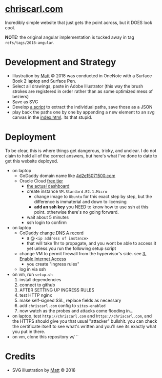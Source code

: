 # [chriscarl.com](chriscarl.com)
Incredibly simple website that just gets the point across, but it DOES look cool.

**NOTE:** the original angular implementation is tucked away in tag `refs/tags/2018-angular`.


# Development and Strategy
- Illustration by [Matt](mailto:Mgz1619@gmail.com) &copy; 2018 was conducted in OneNote with a Surface Book 2 laptop and Surface Pen.
- Select all drawings, paste in Adobe Illustrator (this way the brush strokes are registered in order rather than as some optimized mess of beziers)
- Save as SVG
- Develop [a script](./scripts/svg-to-js-test.py) to extract the individual paths, save those as a JSON
- play back the paths one by one by appending a new element to an svg canvas in the [index.html](./src/index.html). Its that stupid.


# Deployment
To be clear, this is where things get dangerous, tricky, and unclear. I do not claim to hold all of the correct answers, but here's what I've done to date to get this website deployed.
- on laptop
    - GoDaddy domain name like [4d2e15071500.com](https://www.godaddy.com/domainsearch/find?domainToCheck=4d2e15071500.com)
    - Oracle Cloud [free tier](https://www.oracle.com/cloud/free/)
        - [the actual dashboard](https://cloud.oracle.com/compute/instances)
        - create instance `VM.Standard.E2.1.Micro`
            - change image to `Ubuntu` for this exact step by step, but the difference is immaterial and down to licensing
            - **add an ssh key** you NEED to know how to use ssh at this point. otherwise there's no going forward.
        - wait about 5 minutes
        - ssh login to confirm
- on laptop
    - GoDaddy [change DNS A record](https://www.godaddy.com/help/edit-an-a-record-19239)
        - a @ `<ip address of instance>`
        - that will take 1hr to propagate, and you wont be able to access it yet unless you run the following setup script
    - change VM to permit firewall from the hypervisor's side. see [3. Enable Internet Access](https://docs.oracle.com/en-us/iaas/developer-tutorials/tutorials/apache-on-ubuntu/01oci-ubuntu-apache-summary.htm#add-ingress-rules)
        - you create "ingress rules"
    - log in via ssh
- on vm, run `setup.sh`
    1. install dependencies
    2. connect to github
    3. AFTER SETTING UP INGRESS RULES
    4. test HTTP nginx
    5. make self-signed SSL, replace fields as necessary
    6. add `chriscarl.com` config to `sites-enabled`
    7. now watch as the probes and attacks come flooding in...
- on laptop, test `http://chriscarl.com` and `https://chriscarl.com`, and the HTTPS should give you that usual "attacker" bullshit. you can check the certificate itself to see what's written and you'll see its exactly what you put in there.
- on vm, clone this repository w/ ``




# Credits
- SVG illustration by [Matt](mailto:Mgz1619@gmail.com) &copy; 2018
